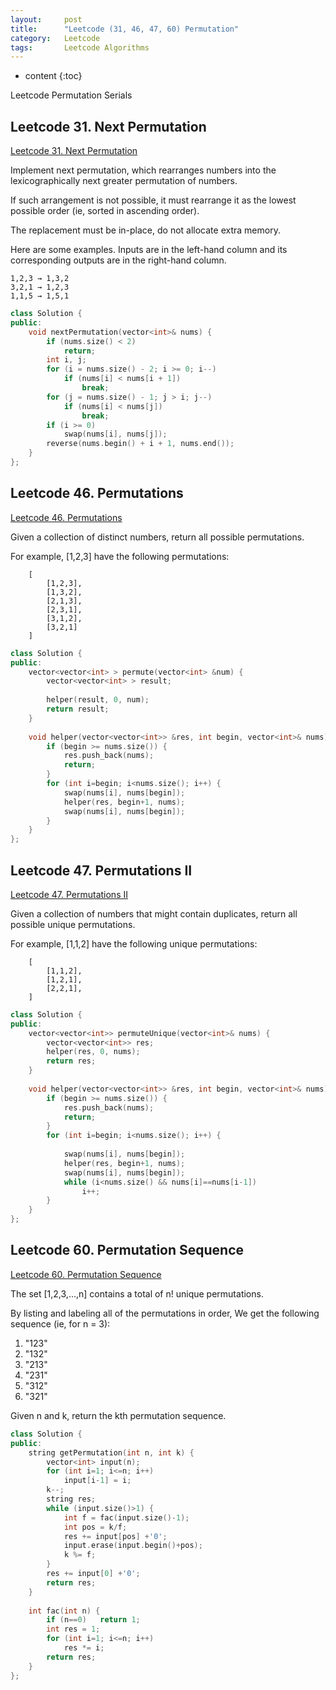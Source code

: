 ```yaml
---
layout:     post
title:      "Leetcode (31, 46, 47, 60) Permutation"
category:   Leetcode
tags:		Leetcode Algorithms
---
```


* content
{:toc}

Leetcode Permutation Serials

## Leetcode 31. Next Permutation

[Leetcode 31. Next Permutation](https://leetcode.com/problems/next-permutation)

Implement next permutation, which rearranges numbers into the lexicographically next greater permutation of numbers.

If such arrangement is not possible, it must rearrange it as the lowest possible order (ie, sorted in ascending order).

The replacement must be in-place, do not allocate extra memory.

Here are some examples. Inputs are in the left-hand column and its corresponding outputs are in the right-hand column.

```
1,2,3 → 1,3,2
3,2,1 → 1,2,3
1,1,5 → 1,5,1
```

```cpp
class Solution {
public:
    void nextPermutation(vector<int>& nums) {
        if (nums.size() < 2)
            return;
        int i, j;
        for (i = nums.size() - 2; i >= 0; i--)
            if (nums[i] < nums[i + 1])
                break;
        for (j = nums.size() - 1; j > i; j--)
            if (nums[i] < nums[j])
                break;
        if (i >= 0)
            swap(nums[i], nums[j]);
        reverse(nums.begin() + i + 1, nums.end());
    }
};
```

## Leetcode 46. Permutations
[Leetcode 46. Permutations](https://leetcode.com/problems/permutations/)

Given a collection of distinct numbers, return all possible permutations.

For example, [1,2,3] have the following permutations:

```
    [
        [1,2,3],
        [1,3,2],
        [2,1,3],
        [2,3,1],
        [3,1,2],
        [3,2,1]
    ]
```

```cpp
class Solution {
public:
    vector<vector<int> > permute(vector<int> &num) {
        vector<vector<int> > result;
        
        helper(result, 0, num);
        return result;
    }
    
    void helper(vector<vector<int>> &res, int begin, vector<int>& nums) {
        if (begin >= nums.size()) {
            res.push_back(nums);
            return;
        }
        for (int i=begin; i<nums.size(); i++) {
            swap(nums[i], nums[begin]);
            helper(res, begin+1, nums);
            swap(nums[i], nums[begin]);
        }
    }
};
```

## Leetcode 47. Permutations II

[Leetcode 47. Permutations II](https://leetcode.com/problems/permutations-ii/)

Given a collection of numbers that might contain duplicates, return all possible unique permutations.

For example, [1,1,2] have the following unique permutations:

```
    [   
        [1,1,2],
        [1,2,1],
        [2,2,1],
    ]
```

```cpp
class Solution {
public:
    vector<vector<int>> permuteUnique(vector<int>& nums) {
        vector<vector<int>> res;
        helper(res, 0, nums);
        return res;
    }
    
    void helper(vector<vector<int>> &res, int begin, vector<int>& nums) {
        if (begin >= nums.size()) {
            res.push_back(nums);
            return;
        }
        for (int i=begin; i<nums.size(); i++) {
            
            swap(nums[i], nums[begin]);
            helper(res, begin+1, nums);
            swap(nums[i], nums[begin]);
            while (i<nums.size() && nums[i]==nums[i-1])
                i++;
        }
    }
};
```

## Leetcode 60. Permutation Sequence

[Leetcode 60. Permutation Sequence](https://leetcode.com/problems/permutation-sequence/)

The set [1,2,3,…,n] contains a total of n! unique permutations.

By listing and labeling all of the permutations in order, We get the following sequence (ie, for n = 3):

1. "123"
2. "132"
3. "213"
4. "231"
5. "312"
6. "321"

Given n and k, return the kth permutation sequence.

```cpp
class Solution {
public:
    string getPermutation(int n, int k) {
        vector<int> input(n);
        for (int i=1; i<=n; i++)
            input[i-1] = i;
        k--;
        string res;
        while (input.size()>1) {
            int f = fac(input.size()-1);
            int pos = k/f;
            res += input[pos] +'0';
            input.erase(input.begin()+pos);
            k %= f;
        }
        res += input[0] +'0';
        return res;
    }
    
    int fac(int n) {
        if (n==0)   return 1;
        int res = 1;
        for (int i=1; i<=n; i++)
            res *= i;
        return res;
    }
};
```